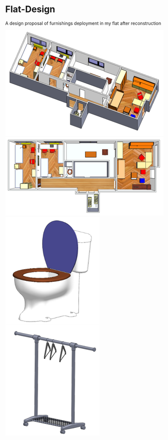 # Flat-Design
A design proposal of furnishings deployment in my flat after reconstruction
<p float="left">
  <img src="/Photo/Flat_1.PNG" width="700" /> 
  <img src="/Photo/Flat_2.PNG" width="700" />
  <img src="/Photo/WC.PNG" width="300" />
  <img src="/Photo/Clothes Peg.PNG" width="300" />
</p>

